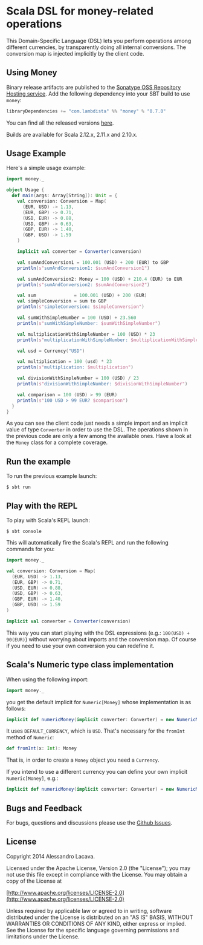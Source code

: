 # Scala DSL for money-related operations

This Domain-Specific Language (DSL) lets you perform operations among different currencies,
by transparently doing all internal conversions. The conversion map is injected implicitly by the client code.

## Using Money
Binary release artifacts are published to the [Sonatype OSS Repository Hosting service](https://oss.sonatype.org). 
Add the following dependency into your SBT build to use `money`:

```scala
libraryDependencies += "com.lambdista" %% "money" % "0.7.0"
```

You can find all the released versions [here](https://github.com/lambdista/money/releases).

Builds are available for Scala 2.12.x, 2.11.x and 2.10.x.

## Usage Example
Here's a simple usage example:

```scala
import money._

object Usage {
  def main(args: Array[String]): Unit = {
    val conversion: Conversion = Map(
      (EUR, USD) -> 1.13,
      (EUR, GBP) -> 0.71,
      (USD, EUR) -> 0.88,
      (USD, GBP) -> 0.63,
      (GBP, EUR) -> 1.40,
      (GBP, USD) -> 1.59
    )

    implicit val converter = Converter(conversion)

    val sumAndConversion1 = 100.001 (USD) + 200 (EUR) to GBP
    println(s"sumAndConversion1: $sumAndConversion1")

    val sumAndConversion2: Money = 100 (USD) + 210.4 (EUR) to EUR
    println(s"sumAndConversion2: $sumAndConversion2")

    val sum              = 100.001 (USD) + 200 (EUR)
    val simpleConversion = sum to GBP
    println(s"simpleConversion: $simpleConversion")

    val sumWithSimpleNumber = 100 (USD) + 23.560
    println(s"sumWithSimpleNumber: $sumWithSimpleNumber")

    val multiplicationWithSimpleNumber = 100 (USD) * 23
    println(s"multiplicationWithSimpleNumber: $multiplicationWithSimpleNumber")

    val usd = Currency("USD")

    val multiplication = 100 (usd) * 23
    println(s"multiplication: $multiplication")

    val divisionWithSimpleNumber = 100 (USD) / 23
    println(s"divisionWithSimpleNumber: $divisionWithSimpleNumber")

    val comparison = 100 (USD) > 99 (EUR)
    println(s"100 USD > 99 EUR? $comparison")
  }
}
```

As you can see the client code just needs a simple import and an implicit value of type `Converter`
in order to use the DSL. The operations shown in the previous code are only a few among the available ones.
Have a look at the `Money` class for a complete coverage.

## Run the example
To run the previous example launch:

```
$ sbt run
```

## Play with the REPL
To play with Scala's REPL launch:

```
$ sbt console
```

This will automatically fire the Scala's REPL and run the following commands for you:

```scala
import money._

val conversion: Conversion = Map(
  (EUR, USD) -> 1.13,
  (EUR, GBP) -> 0.71,
  (USD, EUR) -> 0.88,
  (USD, GBP) -> 0.63,
  (GBP, EUR) -> 1.40,
  (GBP, USD) -> 1.59
)

implicit val converter = Converter(conversion)
```

This way you can start playing with the DSL expressions (e.g.: `100(USD) + 90(EUR)`) without worrying about imports
and the conversion map. Of course if you need to use your own conversion you can redefine it.

## Scala's Numeric type class implementation ##
When using the following import:

```scala
import money._
```

you get the default implicit for `Numeric[Money]` whose implementation is as follows:

```scala
implicit def numericMoney(implicit converter: Converter) = new NumericMoney(DEFAULT_CURRENCY)
```

It uses `DEFAULT_CURRENCY`, which is `USD`. That's necessary for the `fromInt` method of `Numeric`:

```scala
def fromInt(x: Int): Money
```

That is, in order to create a `Money` object you need a `Currency`. 

If you intend to use a different currency you can define your own implicit `Numeric[Money]`, e.g.:

```scala
implicit def numericMoney(implicit converter: Converter) = new NumericMoney(EUR)
```

## Bugs and Feedback
For bugs, questions and discussions please use the [Github Issues](https://github.com/lambdista/money/issues).

## License
Copyright 2014 Alessandro Lacava.

Licensed under the Apache License, Version 2.0 (the "License"); you may not use this file except in compliance
with the License. You may obtain a copy of the License at

[http://www.apache.org/licenses/LICENSE-2.0](http://www.apache.org/licenses/LICENSE-2.0)

Unless required by applicable law or agreed to in writing, software distributed under the License is distributed on an
"AS IS" BASIS, WITHOUT WARRANTIES OR CONDITIONS OF ANY KIND, either express or implied.
See the License for the specific language governing permissions and limitations under the License.

